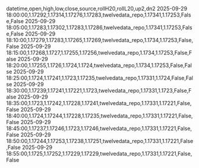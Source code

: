 datetime,open,high,low,close,source,rollH20,rollL20,up2,dn2
2025-09-29 18:00:00,1.17292,1.17314,1.17276,1.17283,twelvedata_repo,1.17341,1.17253,False,False
2025-09-29 18:05:00,1.17283,1.17302,1.17283,1.17286,twelvedata_repo,1.17341,1.17253,False,False
2025-09-29 18:10:00,1.17279,1.17283,1.17265,1.17269,twelvedata_repo,1.1734,1.17253,False,False
2025-09-29 18:15:00,1.17268,1.1727,1.17255,1.17256,twelvedata_repo,1.1734,1.17253,False,False
2025-09-29 18:20:00,1.17255,1.1726,1.1724,1.1724,twelvedata_repo,1.1734,1.17253,False,False
2025-09-29 18:25:00,1.1724,1.17241,1.1723,1.17235,twelvedata_repo,1.17331,1.1724,False,False
2025-09-29 18:30:00,1.17239,1.17241,1.17221,1.1723,twelvedata_repo,1.17331,1.1723,False,False
2025-09-29 18:35:00,1.1723,1.17242,1.17228,1.17241,twelvedata_repo,1.17331,1.17221,False,False
2025-09-29 18:40:00,1.1724,1.17244,1.17228,1.17235,twelvedata_repo,1.17331,1.17221,False,False
2025-09-29 18:45:00,1.17237,1.17246,1.1723,1.17246,twelvedata_repo,1.17331,1.17221,False,False
2025-09-29 18:50:00,1.17244,1.17253,1.17238,1.17251,twelvedata_repo,1.17331,1.17221,False,False
2025-09-29 18:55:00,1.1725,1.17252,1.17229,1.17229,twelvedata_repo,1.17331,1.17221,False,False
